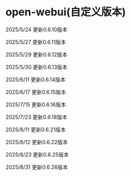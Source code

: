 # open-webui(自定义版本)

2025/5/24 更新0.6.10版本

2025/5/27 更新0.6.11版本

2025/5/29 更新0.6.12版本

2025/5/30 更新0.6.13版本

2025/6/11 更新0.6.14版本

2025/6/17 更新0.6.15版本

2025/7/15 更新0.6.16版本

2025/7/23 更新0.6.18版本

2025/8/11 更新0.6.21版本

2025/8/12 更新0.6.22版本

2025/8/23 更新0.6.25版本

2025/8/31 更新0.6.26版本
